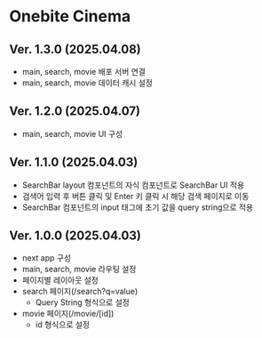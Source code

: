 # Onebite Cinema

## Ver. 1.3.0 (2025.04.08)

- main, search, movie 배포 서버 연결
- main, search, movie 데이터 캐시 설정

## Ver. 1.2.0 (2025.04.07)

- main, search, movie UI 구성

## Ver. 1.1.0 (2025.04.03)

- SearchBar layout 컴포넌트의 자식 컴포넌트로 SearchBar UI 적용
- 검색어 입력 후 버튼 클릭 및 Enter 키 클릭 시 해당 검색 페이지로 이동
- SearchBar 컴포넌트의 input 태그에 초기 값을 query string으로 적용

## Ver. 1.0.0 (2025.04.03)

- next app 구성
- main, search, movie 라우팅 설정
- 페이지별 레이아웃 설정
- search 페이지(/search?q=value)
  - Query String 형식으로 설정
- movie 페이지(/movie/[id])
  - id 형식으로 설정
